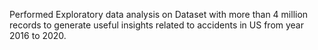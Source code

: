 Performed Exploratory data analysis on Dataset with more than 4 million records to generate useful insights related to accidents in US from year 2016 to 2020.

